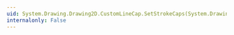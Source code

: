 ```yaml
---
uid: System.Drawing.Drawing2D.CustomLineCap.SetStrokeCaps(System.Drawing.Drawing2D.LineCap,System.Drawing.Drawing2D.LineCap)
internalonly: False
---
```

